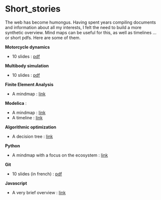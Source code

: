 # Short_stories

The web has become humongus. Having spent years compiling documents and information about all my interests, I felt the need to build a more synthetic overview. Mind maps can be useful for this, as well as timelines ... or short pdfs. 
Here are some of them.

**Motorcycle dynamics**
* 10 slides : [pdf](https://github.com/EricCabrol/Short_stories/blob/master/motorcycle_dynamics_in_10_slides.pdf)

**Multibody simulation**
* 10 slides : [pdf](https://github.com/EricCabrol/Short_stories/blob/master/motorcycle_dynamics_in_10_slides.pdf)

**Finite Element Analysis**
* A mindmap : [link](https://coggle.it/diagram/XlvQjtceSoXREHaB/t/modelica)


**Modelica** : 
* A mindmap : [link](https://coggle.it/diagram/XlvQjtceSoXREHaB/t/modelica)
* A timeline : [link](https://go.stemic.app/maps/8a938b3b-ee58-43c7-bbb8-344fa389200c)


**Algorithmic optimization**
* A decision tree  : [link](https://go.stemic.app/maps/6c17d920-710f-48b3-8cde-59a7d65bf475)


**Python**
* A mindmap with a focus on the ecosystem : [link](https://coggle.it/diagram/W9CwyuExeXqUceSf/t/python)

**Git**  
* 10 slides (in french) : [pdf](https://github.com/EricCabrol/Short_stories/blob/master/git_10slides.pdf)

**Javascript**
* A very brief overview : [link](https://go.stemic.app/maps/29f4db1b-6534-4650-9387-8246f80f8690)
